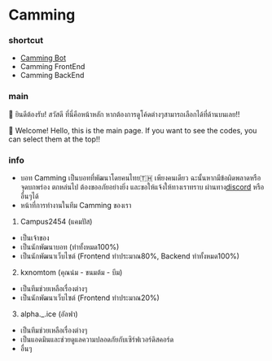 # Camming

### shortcut
- [Camming Bot](https://github.com/Campus2454/Camming/tree/CammingBot)
- Camming FrontEnd
- Camming BackEnd

### main
👋 ยินดีต้องรับ!
สวัสดี ที่นี่คือหน้าหลัก
หากต้องการดูโค้ดต่างๆสามารถเลือกได้ที่ด้านบนเลย!!

👋 Welcome!
Hello, this is the main page.
If you want to see the codes, you can select them at the top!!

### info
- บอท Camming
 เป็นบอทที่พัฒนาโดยคนไทย🇹🇭 เพียงคนเดียว
 ฉะนั้นหากมีข้อผิดพลาดหรือจุดบกพร่อง ตกหล่นไป ต้องขออภัยอย่างยิ่ง และขอให้แจ้งให้ทางเราทราบ ผ่านทาง[discord](https://discord.gg/brxPZB3Jzy) หรืออื่นๆได้
- หน้าที่การทำงานในทีม Camming ของเรา
1) Campus2454 (แคมปัส)
 - เป็นเจ้าของ
 - เป็นนักพัฒนาบอท (ทำทั้งหมด100%)
 - เป็นนักพัฒนาเว็บไซต์ (Frontend ทำประมาณ80%, Backend ทำทั้งหมด100%)
2) kxnomtom (คุณน๋ม - ขนมต้ม - บีม)
 - เป็นทีมช่วยเหลือเรื่องต่างๆ
 - เป็นนักพัฒนาเว็บไซต์ (Frontend ทำประมาณ20%)
3) alpha._.ice (อัลฟา)
 - เป็นทีมช่วยเหลือเรื่องต่างๆ
 - เป็นแอดมินและช่วยดูแลความปลอดภัยกับเซิร์ฟเวอร์ดิสคอร์ด
 - อื่นๆ